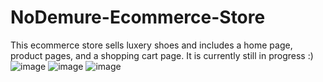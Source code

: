 # NoDemure-Ecommerce-Store

This ecommerce store sells luxery shoes and includes a home page, product pages, and a shopping cart page. It is currently still in progress :)
![image](https://user-images.githubusercontent.com/57912076/211441169-9e19e492-4bd1-4be6-9c2a-c96d43e44b70.png)  ![image](https://user-images.githubusercontent.com/57912076/211441221-7d0435cd-5f53-446d-b664-df9927e0f759.png) ![image](https://user-images.githubusercontent.com/57912076/211441294-43104ee2-e940-40f8-9059-e5157615e547.png)
